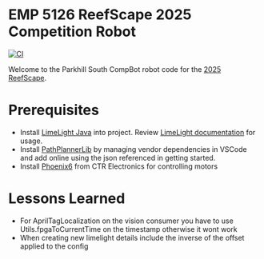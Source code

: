 # EMP 5126 ReefScape 2025 Competition Robot
[![CI](https://github.com/First5126/2025-reefscape-CompBot/actions/workflows/main.yml/badge.svg?branch=main)](https://github.com/First5126/2025-reefscape-CompBot/actions/workflows/main.yml)

Welcome to the Parkhill South CompBot robot code for the [2025 ReefScape][1].

# Prerequisites
* Install [LimeLight Java][2] into project.  Review [LimeLight documentation][3] for usage.
* Install [PathPlannerLib][4] by managing vendor dependencies in VSCode and add online using the json referenced in getting started.
* Install [Phoenix6][5] from CTR Electronics for controlling motors

[1]: https://www.firstinspires.org/robotics/frc/game-and-season
[2]: https://github.com/LimelightVision/limelightlib-wpijava
[3]: https://docs.limelightvision.io/docs/docs-limelight/apis/limelight-lib
[4]: https://pathplanner.dev/pplib-getting-started.html#install-pathplannerlib
[5]: https://maven.ctr-electronics.com/release/com/ctre/phoenix6/latest/Phoenix6-replay-frc2025-latest.json

# Lessons Learned

* For AprilTagLocalization on the vision consumer you have to use Utils.fpgaToCurrentTime on the timestamp otherwise it wont work 
* When creating new limelight details include the inverse of the offset applied to the config